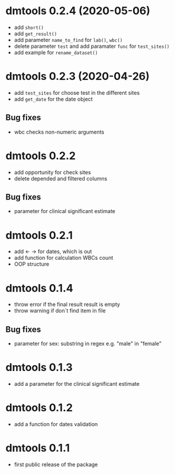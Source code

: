 # dmtools 0.2.4 (2020-05-06)

* add `short()`
* add `get_result()`
* add parameter `name_to_find` for `lab()`, `wbc()`
* delete parameter `test` and add paramater `func` for `test_sites()`
* add example for `rename_dataset()`

# dmtools 0.2.3 (2020-04-26)

* add `test_sites` for choose test in the different sites
* add `get_date` for the date object

## Bug fixes

* wbc checks non-numeric arguments

# dmtools 0.2.2

* add opportunity for check sites
* delete depended and filtered columns

## Bug fixes

* parameter for clinical significant estimate

# dmtools 0.2.1

* add <- -> for dates, which is out
* add function for calculation WBCs count
* OOP structure

# dmtools 0.1.4

* throw error if the final result result is empty
* throw warning if don`t find item in file

## Bug fixes

* parameter for sex: substring in regex e.g. "male" in "female"

# dmtools 0.1.3

* add a parameter for the clinical significant estimate

# dmtools 0.1.2

* add a function for dates validation

# dmtools 0.1.1

* first public release of the package
